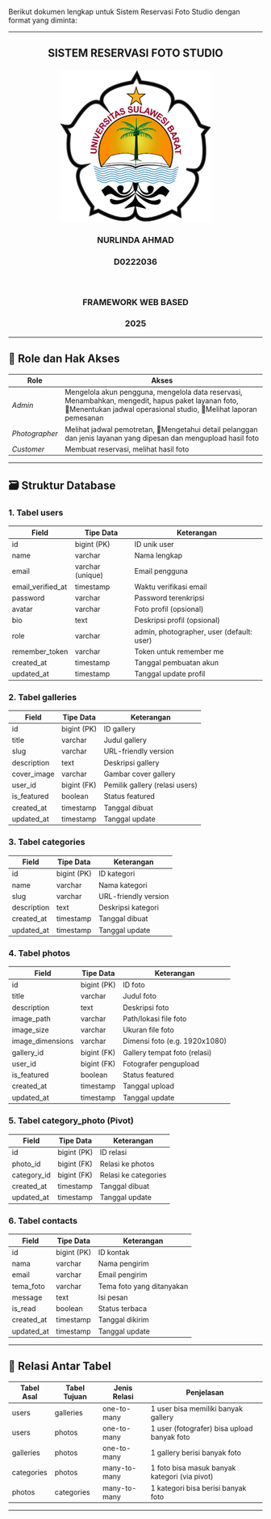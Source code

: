 Berikut dokumen lengkap untuk Sistem Reservasi Foto Studio dengan format yang diminta:

---
## <p align="center" style="margin-top: 0;">SISTEM RESERVASI FOTO STUDIO</p>

<p align="center">
  <img src="/public/LogoUnsulbar.png" width="300" alt="LogoUnsulbar" />
</p>

### <p align="center">NURLINDA AHMAD</p>

### <p align="center">D0222036</p></br>

### <p align="center">FRAMEWORK WEB BASED</p>

### <p align="center">2025</p>
---

## 👥 Role dan Hak Akses

| Role         | Akses                                                                              |
|--------------|-----------------------------------------------------------------------------------|
| *Admin*      | Mengelola akun pengguna, mengelola data reservasi, Menambahkan, mengedit, hapus paket layanan foto, Menentukan jadwal operasional studio, Melihat laporan pemesanan |
| *Photographer* | Melihat jadwal pemotretan, Mengetahui detail pelanggan dan jenis layanan yang dipesan dan mengupload hasil foto |
| *Customer*   | Membuat reservasi, melihat hasil foto |

---


## 🗃 Struktur Database

### 1. Tabel users

| Field               | Tipe Data        | Keterangan                                |
|---------------------|------------------|-------------------------------------------|
| id                  | bigint (PK)      | ID unik user                              |
| name                | varchar          | Nama lengkap                              |
| email               | varchar (unique) | Email pengguna                            |
| email_verified_at   | timestamp        | Waktu verifikasi email                    |
| password            | varchar          | Password terenkripsi                      |
| avatar              | varchar          | Foto profil (opsional)                    |
| bio                 | text             | Deskripsi profil (opsional)               |
| role                | varchar          | admin, photographer, user (default: user) |
| remember_token      | varchar          | Token untuk remember me                   |
| created_at          | timestamp        | Tanggal pembuatan akun                    |
| updated_at          | timestamp        | Tanggal update profil                     |

### 2. Tabel galleries

| Field          | Tipe Data   | Keterangan                     |
|----------------|-------------|--------------------------------|
| id             | bigint (PK) | ID gallery                     |
| title          | varchar     | Judul gallery                  |
| slug           | varchar     | URL-friendly version           |
| description    | text        | Deskripsi gallery              |
| cover_image    | varchar     | Gambar cover gallery           |
| user_id        | bigint (FK) | Pemilik gallery (relasi users) |
| is_featured    | boolean     | Status featured                |
| created_at     | timestamp   | Tanggal dibuat                 |
| updated_at     | timestamp   | Tanggal update                 |

### 3. Tabel categories

| Field        | Tipe Data   | Keterangan                     |
|--------------|-------------|--------------------------------|
| id           | bigint (PK) | ID kategori                    |
| name         | varchar     | Nama kategori                  |
| slug         | varchar     | URL-friendly version           |
| description  | text        | Deskripsi kategori             |
| created_at   | timestamp   | Tanggal dibuat                 |
| updated_at   | timestamp   | Tanggal update                 |

### 4. Tabel photos

| Field            | Tipe Data   | Keterangan                     |
|------------------|-------------|--------------------------------|
| id               | bigint (PK) | ID foto                        |
| title            | varchar     | Judul foto                     |
| description      | text        | Deskripsi foto                 |
| image_path       | varchar     | Path/lokasi file foto          |
| image_size       | varchar     | Ukuran file foto               |
| image_dimensions | varchar     | Dimensi foto (e.g. 1920x1080)  |
| gallery_id       | bigint (FK) | Gallery tempat foto (relasi)   |
| user_id          | bigint (FK) | Fotografer pengupload          |
| is_featured      | boolean     | Status featured                |
| created_at       | timestamp   | Tanggal upload                 |
| updated_at       | timestamp   | Tanggal update                 |

### 5. Tabel category_photo (Pivot)

| Field        | Tipe Data   | Keterangan                     |
|--------------|-------------|--------------------------------|
| id           | bigint (PK) | ID relasi                      |
| photo_id     | bigint (FK) | Relasi ke photos               |
| category_id  | bigint (FK) | Relasi ke categories           |
| created_at   | timestamp   | Tanggal dibuat                 |
| updated_at   | timestamp   | Tanggal update                 |

### 6. Tabel contacts

| Field        | Tipe Data   | Keterangan                     |
|--------------|-------------|--------------------------------|
| id           | bigint (PK) | ID kontak                      |
| nama         | varchar     | Nama pengirim                  |
| email        | varchar     | Email pengirim                 |
| tema_foto    | varchar     | Tema foto yang ditanyakan      |
| message      | text        | Isi pesan                      |
| is_read      | boolean     | Status terbaca                 |
| created_at   | timestamp   | Tanggal dikirim                |
| updated_at   | timestamp   | Tanggal update                 |

---

## 🔗 Relasi Antar Tabel

| Tabel Asal  | Tabel Tujuan | Jenis Relasi | Penjelasan                                  |
|-------------|--------------|-------------|----------------------------------------------|
| users       | galleries    | one-to-many | 1 user bisa memiliki banyak gallery          |
| users       | photos       | one-to-many | 1 user (fotografer) bisa upload banyak foto |
| galleries   | photos       | one-to-many | 1 gallery berisi banyak foto                |
| categories  | photos       | many-to-many| 1 foto bisa masuk banyak kategori (via pivot)|
| photos      | categories   | many-to-many| 1 kategori bisa berisi banyak foto          |

---




